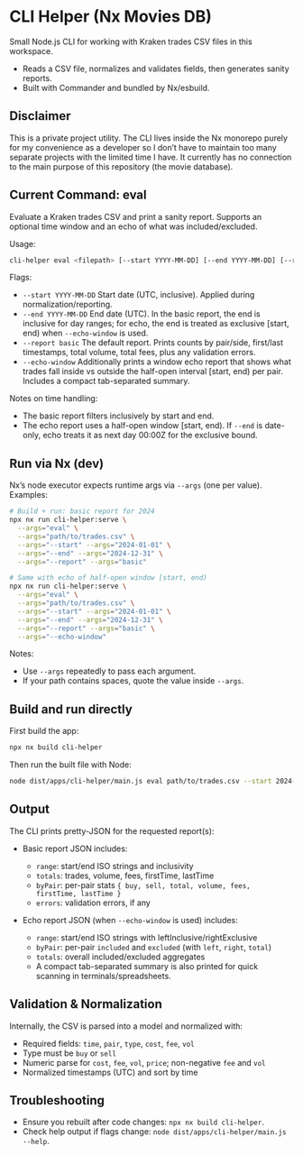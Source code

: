 # CLI Helper (Nx Movies DB)

Small Node.js CLI for working with Kraken trades CSV files in this workspace.

- Reads a CSV file, normalizes and validates fields, then generates sanity reports.
- Built with Commander and bundled by Nx/esbuild.

## Disclaimer

This is a private project utility. The CLI lives inside the Nx monorepo purely for my convenience as a developer so I don’t have to maintain too many separate projects with the limited time I have. It currently has no connection to the main purpose of this repository (the movie database).

## Current Command: eval

Evaluate a Kraken trades CSV and print a sanity report. Supports an optional time window and an echo of what was included/excluded.

Usage:

```bash
cli-helper eval <filepath> [--start YYYY-MM-DD] [--end YYYY-MM-DD] [--report basic] [--echo-window]
```

Flags:

- `--start YYYY-MM-DD`  Start date (UTC, inclusive). Applied during normalization/reporting.
- `--end YYYY-MM-DD`    End date (UTC). In the basic report, the end is inclusive for day ranges; for echo, the end is treated as exclusive [start, end) when `--echo-window` is used.
- `--report basic`      The default report. Prints counts by pair/side, first/last timestamps, total volume, total fees, plus any validation errors.
- `--echo-window`       Additionally prints a window echo report that shows what trades fall inside vs outside the half-open interval [start, end) per pair. Includes a compact tab-separated summary.

Notes on time handling:

- The basic report filters inclusively by start and end.
- The echo report uses a half-open window [start, end). If `--end` is date-only, echo treats it as next day 00:00Z for the exclusive bound.

## Run via Nx (dev)

Nx’s node executor expects runtime args via `--args` (one per value). Examples:

```bash
# Build + run: basic report for 2024
npx nx run cli-helper:serve \
  --args="eval" \
  --args="path/to/trades.csv" \
  --args="--start" --args="2024-01-01" \
  --args="--end" --args="2024-12-31" \
  --args="--report" --args="basic"

# Same with echo of half-open window [start, end)
npx nx run cli-helper:serve \
  --args="eval" \
  --args="path/to/trades.csv" \
  --args="--start" --args="2024-01-01" \
  --args="--end" --args="2024-12-31" \
  --args="--report" --args="basic" \
  --args="--echo-window"
```

Notes:
- Use `--args` repeatedly to pass each argument.
- If your path contains spaces, quote the value inside `--args`.

## Build and run directly

First build the app:

```bash
npx nx build cli-helper
```

Then run the built file with Node:

```bash
node dist/apps/cli-helper/main.js eval path/to/trades.csv --start 2024-01-01 --end 2024-12-31 --report basic --echo-window
```

## Output

The CLI prints pretty-JSON for the requested report(s):

- Basic report JSON includes:
  - `range`: start/end ISO strings and inclusivity
  - `totals`: trades, volume, fees, firstTime, lastTime
  - `byPair`: per-pair stats `{ buy, sell, total, volume, fees, firstTime, lastTime }`
  - `errors`: validation errors, if any

- Echo report JSON (when `--echo-window` is used) includes:
  - `range`: start/end ISO strings with leftInclusive/rightExclusive
  - `byPair`: per-pair `included` and `excluded` (with `left`, `right`, `total`)
  - `totals`: overall included/excluded aggregates
  - A compact tab-separated summary is also printed for quick scanning in terminals/spreadsheets.

## Validation & Normalization

Internally, the CSV is parsed into a model and normalized with:

- Required fields: `time`, `pair`, `type`, `cost`, `fee`, `vol`
- Type must be `buy` or `sell`
- Numeric parse for `cost`, `fee`, `vol`, `price`; non-negative `fee` and `vol`
- Normalized timestamps (UTC) and sort by time

## Troubleshooting

- Ensure you rebuilt after code changes: `npx nx build cli-helper`.
- Check help output if flags change: `node dist/apps/cli-helper/main.js --help`.
